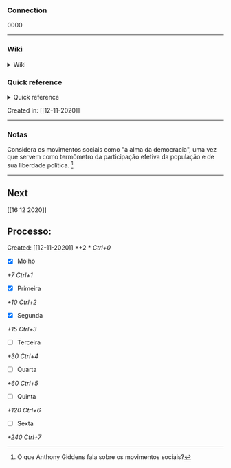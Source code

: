 ### Connection

 0000

---

### Wiki

<details>
	<summary> Wiki </summary>
  <a href="https://www.wikiwand.com/pt/Anthony Giddens">GO!</a>
</details>

### Quick reference

<details>
	<summary> Quick reference </summary>
	
	  Sociólogo
</details>

Created in: [[12-11-2020]]

---
### Notas

Considera os movimentos sociais como "a alma da democracia", uma vez que servem como termômetro da participação efetiva da população e de sua liberdade política. [^1]

[^1]: O que Anthony Giddens fala sobre os movimentos sociais?


---

## Next
[[16 12 2020]]
## Processo:
Created: [[12-11-2020]]
*+2 *  *Ctrl+0*
- [x] Molho  

*+7*  *Ctrl+1*

- [x] Primeira 

*+10*  *Ctrl+2*

- [x] Segunda

*+15*  *Ctrl+3*

- [ ] Terceira 

*+30*  *Ctrl+4*

- [ ] Quarta 

*+60*  *Ctrl+5*

- [ ] Quinta 

*+120*  *Ctrl+6*

- [ ] Sexta 

*+240*  *Ctrl+7*